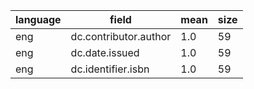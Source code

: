 | language   | field                 |      mean |   size |
|------------|-----------------------|-----------|--------|
| eng        | dc.contributor.author | 1.0       |     59 |
| eng        | dc.date.issued        | 1.0       |     59 |
| eng        | dc.identifier.isbn    | 1.0       |     59 |
